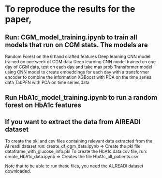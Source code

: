 # To reproduce the results for the paper,
## Run: CGM_model_training.ipynb to train all models that run on CGM stats. The models are
 Random Forest on the 6 hand crafted features
 Deep learning CNN model trained on one week of CGM data
 Deep learning CNN model trained on one day of CGM data, test on each day and take max prob
 Transformer model using CNN model to create embeddings for each day with a transformer encoder to combine the information
 XGBoost with PCA on the time series data
 TabPFN with PCA on time series data

 ## Run HbA1c_model_training.ipynb to run a random forest on HbA1c features


## If you want to extract the data from AIREADI dataset

 To create the pkl and csv files containing relevant data extracted from the AI readi dataset run:
 create_df_cgm_data.ipynb => Create the pkl file: dataframe_with_glucose_info.pkl
 To create the HbA1c data csv file, run:
 create_HbA1c_data.ipynb => Creates the file HbA1c_all_patients.csv

 Note that to be able to run these files, you need the AI_READI dataset downloaded.